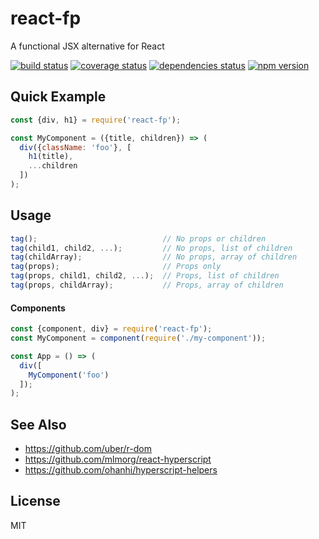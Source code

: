 # react-fp
A functional JSX alternative for React

[![build status][build-badge]][build-href]
[![coverage status][coverage-badge]][coverage-href]
[![dependencies status][deps-badge]][deps-href]
[![npm version][npm-badge]][npm-href]

## Quick Example
```javascript
const {div, h1} = require('react-fp');

const MyComponent = ({title, children}) => (
  div({className: 'foo'}, [
    h1(title),
    ...children
  ])
);

```

## Usage
```javascript
tag();                            // No props or children
tag(child1, child2, ...);         // No props, list of children
tag(childArray);                  // No props, array of children
tag(props);                       // Props only
tag(props, child1, child2, ...);  // Props, list of children
tag(props, childArray);           // Props, array of children
```

#### Components
```javascript
const {component, div} = require('react-fp');
const MyComponent = component(require('./my-component'));

const App = () => (
  div([
    MyComponent('foo')
  ]);
);

```

## See Also
* https://github.com/uber/r-dom
* https://github.com/mlmorg/react-hyperscript
* https://github.com/ohanhi/hyperscript-helpers

## License
MIT

[build-badge]: https://travis-ci.org/rtsao/react-fp.svg?branch=master
[build-href]: https://travis-ci.org/rtsao/react-fp
[coverage-badge]: https://coveralls.io/repos/rtsao/react-fp/badge.svg?branch=master&service=github
[coverage-href]: https://coveralls.io/github/rtsao/react-fp?branch=master
[deps-badge]: https://img.shields.io/badge/dependencies-none-brightgreen.svg
[deps-href]: https://david-dm.org/rtsao/react-fp
[npm-badge]: https://badge.fury.io/js/react-fp.svg
[npm-href]: https://www.npmjs.com/package/react-fp
